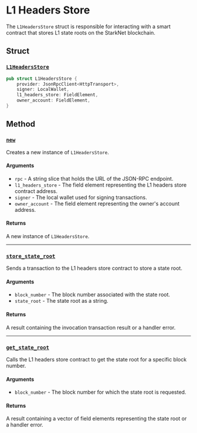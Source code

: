 # L1 Headers Store

The `L1HeadersStore` struct is responsible for interacting with a smart contract that stores L1 state roots on the StarkNet blockchain.

## Struct

### [`L1HeadersStore`](https://github.com/OilerNetwork/fossil-offchain-processor/blob/main/crates/starknet-handler/src/l1_headers_store/l1_headers_store.rs#L16-L21)

```rust
pub struct L1HeadersStore {
    provider: JsonRpcClient<HttpTransport>,
    signer: LocalWallet,
    l1_headers_store: FieldElement,
    owner_account: FieldElement,
}
```

## Method

### [`new`](https://github.com/OilerNetwork/fossil-offchain-processor/blob/main/crates/starknet-handler/src/l1_headers_store/l1_headers_store.rs#L24)

Creates a new instance of `L1HeadersStore`.

#### Arguments

- `rpc` - A string slice that holds the URL of the JSON-RPC endpoint.
- `l1_headers_store` - The field element representing the L1 headers store contract address.
- `signer` - The local wallet used for signing transactions.
- `owner_account` - The field element representing the owner's account address.

#### Returns

A new instance of `L1HeadersStore`.

---

### [`store_state_root`](https://github.com/OilerNetwork/fossil-offchain-processor/blob/main/crates/starknet-handler/src/l1_headers_store/l1_headers_store.rs#L41)

Sends a transaction to the L1 headers store contract to store a state root.

#### Arguments

- `block_number` - The block number associated with the state root.
- `state_root` - The state root as a string.

#### Returns

A result containing the invocation transaction result or a handler error.

---

### [`get_state_root`](https://github.com/OilerNetwork/fossil-offchain-processor/blob/main/crates/starknet-handler/src/l1_headers_store/l1_headers_store.rs#L61)

Calls the L1 headers store contract to get the state root for a specific block number.

#### Arguments

- `block_number` - The block number for which the state root is requested.

#### Returns

A result containing a vector of field elements representing the state root or a handler error.

